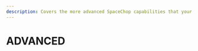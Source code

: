 ```yaml
---
description: Covers the more advanced SpaceChop capabilities that your app may need.
---
```


# ADVANCED

